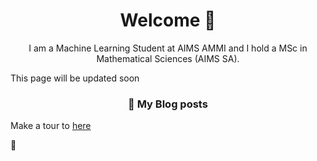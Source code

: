 
<!--
**jnlandu/jnlandu** is a ✨ _special_ ✨ repository because its `README.md` (this file) appears on your GitHub profile.

Here are some ideas to get you started:

- 🔭 I’m currently working on ...
- 🌱 I’m currently learning ...
- 👯 I’m looking to collaborate on ...
- 🤔 I’m looking for help with ...
- 💬 Ask me about ...
- 📫 How to reach me: ...
- 😄 Pronouns: ...
- ⚡ Fun fact: ...
-->

<h1 align='center'>
  Welcome 👋
</h1>

<p align='center'>
  I am a Machine Learning Student at AIMS AMMI and I hold a MSc in Mathematical Sciences (AIMS SA).
</p>
<p> This page will be updated soon </p>

<!--
<p align='center'>
  <a href="https://zerobone.net">
    <img src="https://img.shields.io/badge/Website-ZeroBone.net-%2302A2EC.svg?&style=for-the-badge&logoColor=white" />
  </a>&nbsp;&nbsp;
  <a href="mailto:zb@zerobone.net">
    <img src="https://img.shields.io/badge/mail-%23D14836.svg?&style=for-the-badge&logo=gmail&logoColor=white" />
  </a>&nbsp;&nbsp;
</p>

-->

<h3 align='center'>
  📕 My Blog posts
</h3>
<p> Make a tour to <a href="https://jnlandu.github.io"> here</a>  </p>

<!-- BLOG-POST-LIST:START 
- [Computing square roots modulo a prime with the Tonelli-Shanks algorithm](https://zerobone.net/blog/math/tonelli-shanks/)
- [Visualization and detailed description of the interactive protocol for TQBF yielding IP = PSPACE](https://zerobone.net/blog/cs/ip-pspace/)
- [Finding an injective mapping with restrictions for values is NP-Complete](https://zerobone.net/blog/cs/restricted-injective-mapping-np-complete/)
- [Efficient algorithm for finding non-productive rules in context-free grammars](https://zerobone.net/blog/cs/non-productive-cfg-rules/)
- [Constructing Hilbert-style F0 proofs with a simple graph-based notation](https://zerobone.net/blog/cs/hilbert-frege-f0-proofs/)
BLOG-POST-LIST:END -->

💬 <!-- [More blog posts](https://zerobone.net/blog/) -->

